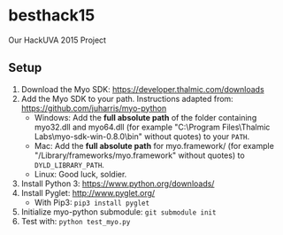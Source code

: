 # besthack15
Our HackUVA 2015 Project

## Setup
1. Download the Myo SDK: https://developer.thalmic.com/downloads
2. Add the Myo SDK to your path. Instructions adapted from: https://github.com/juharris/myo-python
    * Windows: Add the **full absolute path** of the folder containing myo32.dll and myo64.dll (for example "C:\Program Files\Thalmic Labs\myo-sdk-win-0.8.0\bin" without quotes) to your `PATH`.
    * Mac: Add the **full absolute path** for myo.framework/ (for example "/Library/frameworks/myo.framework" without quotes) to `DYLD_LIBRARY_PATH`.
    * Linux: Good luck, soldier.
3. Install Python 3: https://www.python.org/downloads/
4. Install Pyglet: http://www.pyglet.org/
    * With Pip3: `pip3 install pyglet`
5. Initialize myo-python submodule: `git submodule init`
6. Test with: `python test_myo.py`